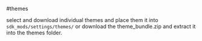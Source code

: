 #themes

select and download individual themes and place them it into `sdk_mods/settings/themes/` or download the theme_bundle.zip and extract it into the themes folder.